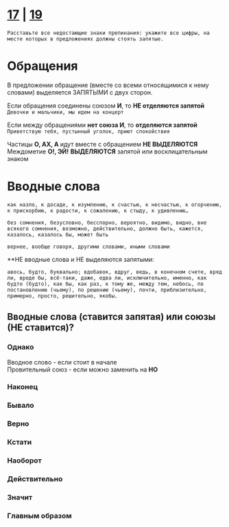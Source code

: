 # [17](https://github.com/sch1432/sch1432/blob/main/rus/ege/17.md) | [19](https://github.com/sch1432/sch1432/blob/main/rus/ege/19.md)

```
Расставьте все недостающие знаки препинания: укажите все цифры, на месте которых в предложениях должны стоять запятые.
```

# Обращения
В предложении обращение (вместе со всеми относящимися к нему словами) выделяется ЗАПЯТЫМИ с двух сторон.

Если обращения соединены союзом **И**, то **НЕ отделяются запятой**
<br>
`Девочки и мальчики, мы идем на концерт`

Если между обращениями **нет союза И**, то **отделяются запятой**
<br>
`Приветствую тебя, пустынный уголок, приют спокойствия`

Частицы **О, АХ, А** идут вместе с обращением **НЕ ВЫДЕЛЯЮТСЯ**
<br>
Междометие **О!, ЭЙ!** **ВЫДЕЛЯЮТСЯ** запятой или восклицательным знаком

# Вводные слова
`как назло, к досаде, к изумлению, к счастью, к несчастью, к огорчению, к прискорбию, к радости, к сожалению, к стыду, к удивлению…`

`без сомнения, безусловно, бесспорно, вероятно, видимо, видно, вне всякого сомнения, возможно, действительно, должно быть, кажется, казалось, казалось бы, может быть`

`вернее, вообще говоря, другими словами, иными словами`

**НЕ вводные слова и НЕ выделяются запятыми:

`авось, будто, буквально; вдобавок, вдруг, ведь, в конечном счете, вряд ли, вроде бы, всё-таки, даже, едва ли, исключительно, именно, как будто (будто), как бы, как раз, к тому же, между тем, небось, по постановлению (чьему), по решению (чьему), почти, приблизительно, примерно, просто, решительно, якобы.`

## Вводные слова (ставится запятая) или союзы (НЕ ставится)?
### Однако
Вводное слово - если стоит в начале
<br>
Провительный союз - если можно заменить на **НО**

### Наконец
### Бывало
### Верно
### Кстати
### Наоборот
### Действительно
### Значит
### Главным образом

